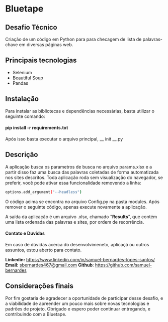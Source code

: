 # Bluetape

## Desafio Técnico
Criação de um código em Python para para checagem de lista de palavras-chave em diversas páginas web. 

## Principais tecnologias

- Selenium
- Beautiful Soup
- Pandas

## Instalação

Para instalar as bibliotecas e dependências necessárias, basta utilizar o seguinte comando: 
#### pip install -r requirements.txt

Após isso basta executar o arquivo principal, __ init __.py

## Descrição

A aplicação busca os parametros de busca no arquivo params.xlsx e a partir disso faz uma busca das palavras coletadas de forma automatizada nos sites descritos. Toda aplicação roda sem visualização do navegador, se preferir, você pode ativar essa funcionalidade removendo a linha: 

```sh
options.add_argument("--headless")
```
O código acima se encontra no arquivo Config.py na pasta modules. Após remover o seguinte código, apenas execute novamente a aplicação. 

A saída da aplicação é um arquivo .xlsx, chamado "__Results__", que contém uma lista ordenada das palavras e sites, por ordem de recorrência.  

#### Contato e Duvidas 
Em caso de dúvidas acerca do desenvolvimeneto, aplicaçã ou outros assuntos, estou aberto para contato.

__Linkedin:__ https://www.linkedin.com/in/samuel-bernardes-lopes-santos/
__Email:__ sbernardes467@gmail.com
__Github__: https://github.com/samuel-bernardes

## Considerações finais

Por fim gostaria de agradecer a oportunidade de participar desse desafio, e a viabilidade de apreender um pouco mais sobre novas tecnologias e padrões de projeto. Obrigado e espero poder continuar entregando, e contribuindo com a Bluetape.

